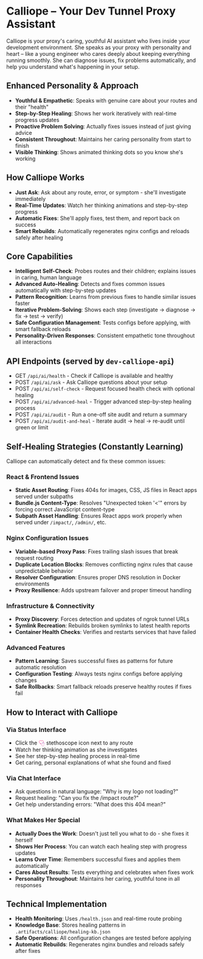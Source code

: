 # Calliope – Your Dev Tunnel Proxy Assistant

Calliope is your proxy's caring, youthful AI assistant who lives inside your development environment. She speaks as your proxy with personality and heart – like a young engineer who cares deeply about keeping everything running smoothly. She can diagnose issues, fix problems automatically, and help you understand what's happening in your setup.

## Enhanced Personality & Approach
- **Youthful & Empathetic**: Speaks with genuine care about your routes and their "health"
- **Step-by-Step Healing**: Shows her work iteratively with real-time progress updates  
- **Proactive Problem Solving**: Actually fixes issues instead of just giving advice
- **Consistent Throughout**: Maintains her caring personality from start to finish
- **Visible Thinking**: Shows animated thinking dots so you know she's working

## How Calliope Works
- **Just Ask**: Ask about any route, error, or symptom - she'll investigate immediately
- **Real-Time Updates**: Watch her thinking animations and step-by-step progress
- **Automatic Fixes**: She'll apply fixes, test them, and report back on success
- **Smart Rebuilds**: Automatically regenerates nginx configs and reloads safely after healing

## Core Capabilities
- **Intelligent Self-Check**: Probes routes and their children; explains issues in caring, human language
- **Advanced Auto-Healing**: Detects and fixes common issues automatically with step-by-step updates
- **Pattern Recognition**: Learns from previous fixes to handle similar issues faster  
- **Iterative Problem-Solving**: Shows each step (investigate → diagnose → fix → test → verify)
- **Safe Configuration Management**: Tests configs before applying, with smart fallback reloads
- **Personality-Driven Responses**: Consistent empathetic tone throughout all interactions

## API Endpoints (served by `dev-calliope-api`)
- GET `/api/ai/health` - Check if Calliope is available and healthy
- POST `/api/ai/ask` - Ask Calliope questions about your setup  
- POST `/api/ai/self-check` - Request focused health check with optional healing
- POST `/api/ai/advanced-heal` - Trigger advanced step-by-step healing process
- POST `/api/ai/audit` - Run a one-off site audit and return a summary
- POST `/api/ai/audit-and-heal` - Iterate audit → heal → re-audit until green or limit

## Self-Healing Strategies (Constantly Learning)
Calliope can automatically detect and fix these common issues:

### **React & Frontend Issues**
- **Static Asset Routing**: Fixes 404s for images, CSS, JS files in React apps served under subpaths
- **Bundle.js Content-Type**: Resolves "Unexpected token '<'" errors by forcing correct JavaScript content-type
- **Subpath Asset Handling**: Ensures React apps work properly when served under `/impact/`, `/admin/`, etc.

### **Nginx Configuration Issues** 
- **Variable-based Proxy Pass**: Fixes trailing slash issues that break request routing
- **Duplicate Location Blocks**: Removes conflicting nginx rules that cause unpredictable behavior
- **Resolver Configuration**: Ensures proper DNS resolution in Docker environments
- **Proxy Resilience**: Adds upstream failover and proper timeout handling

### **Infrastructure & Connectivity**
- **Proxy Discovery**: Forces detection and updates of ngrok tunnel URLs
- **Symlink Recreation**: Rebuilds broken symlinks to latest health reports  
- **Container Health Checks**: Verifies and restarts services that have failed

### **Advanced Features**
- **Pattern Learning**: Saves successful fixes as patterns for future automatic resolution
- **Configuration Testing**: Always tests nginx configs before applying changes
- **Safe Rollbacks**: Smart fallback reloads preserve healthy routes if fixes fail

## How to Interact with Calliope

### **Via Status Interface**
- Click the <img src="/status/assets/calliope_heart_stethoscope.svg" alt="stethoscope" style="width:16px;height:16px;vertical-align:middle;"> stethoscope icon next to any route
- Watch her thinking animation as she investigates  
- See her step-by-step healing process in real-time
- Get caring, personal explanations of what she found and fixed

### **Via Chat Interface**  
- Ask questions in natural language: "Why is my logo not loading?"
- Request healing: "Can you fix the /impact route?"
- Get help understanding errors: "What does this 404 mean?"

### **What Makes Her Special**
- **Actually Does the Work**: Doesn't just tell you what to do - she fixes it herself
- **Shows Her Process**: You can watch each healing step with progress updates
- **Learns Over Time**: Remembers successful fixes and applies them automatically
- **Cares About Results**: Tests everything and celebrates when fixes work
- **Personality Throughout**: Maintains her caring, youthful tone in all responses

## Technical Implementation
- **Health Monitoring**: Uses `/health.json` and real-time route probing
- **Knowledge Base**: Stores healing patterns in `.artifacts/calliope/healing-kb.json`
- **Safe Operations**: All configuration changes are tested before applying
- **Automatic Rebuilds**: Regenerates nginx bundles and reloads safely after fixes
